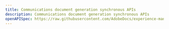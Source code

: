 ```yaml
---
title: Communications document generation synchronous APIs
description: Communications document generation synchronous APIs
openAPISpec: https://raw.githubusercontent.com/AdobeDocs/experience-manager-forms-cloud-service-developer-reference/main/src/swagger-specs/sync.yaml  
--- 
```



